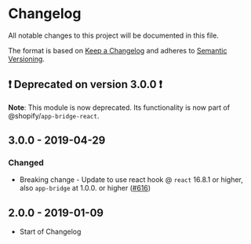 # Changelog

All notable changes to this project will be documented in this file.

The format is based on [Keep a Changelog](http://keepachangelog.com/en/1.0.0/)
and adheres to [Semantic Versioning](http://semver.org/spec/v2.0.0.html).

## ❗️ Deprecated on version 3.0.0 ❗️

**Note**: This module is now deprecated. Its functionality is now part of @shopify/`app-bridge-react`.

## 3.0.0 - 2019-04-29

### Changed

- Breaking change - Update to use react hook @ `react` 16.8.1 or higher, also `app-bridge` at 1.0.0. or higher ([#616](https://github.com/Shopify/quilt/pull/616))

## 2.0.0 - 2019-01-09

- Start of Changelog
